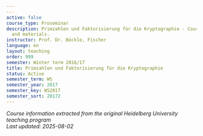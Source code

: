 ```yaml
---
---
active: false
course_type: Proseminar
description: Primzahlen und Faktorisierung für die Kryptographie - Course information
  and materials.
instructor: Prof. Dr. Böckle, Fischer
language: en
layout: teaching
order: 999
semester: Winter term 2016/17
title: Primzahlen und Faktorisierung für die Kryptographie
status: Active
semester_term: WS
semester_year: 2017
semester_key: WS2017
semester_sort: 20172
---
```



*Course information extracted from the original Heidelberg University teaching program*  
*Last updated: 2025-08-02*